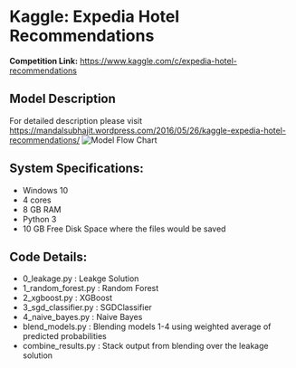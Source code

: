 # Kaggle: Expedia Hotel Recommendations
**Competition Link:** https://www.kaggle.com/c/expedia-hotel-recommendations
## Model Description
For detailed description please visit https://mandalsubhajit.wordpress.com/2016/05/26/kaggle-expedia-hotel-recommendations/
![Model Flow Chart](https://raw.githubusercontent.com/mandalsubhajit/Kaggle--Expedia-Hotel-Recommendations/master/Model%20Flow.png)
## System Specifications:
* Windows 10
* 4 cores
* 8 GB RAM
* Python 3
* 10 GB Free Disk Space where the files would be saved

## Code Details:
* 0_leakage.py : Leakge Solution
* 1_random_forest.py : Random Forest
* 2_xgboost.py : XGBoost
* 3_sgd_classifier.py : SGDClassifier
* 4_naive_bayes.py : Naive Bayes
* blend_models.py : Blending models 1-4 using weighted average of predicted probabilities
* combine_results.py : Stack output from blending over the leakage solution